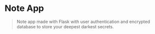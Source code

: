 # Note App

> Note app made with Flask with user authentication and encrypted database to store your deepest darkest secrets.
